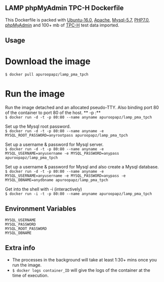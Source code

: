 ## LAMP phpMyAdmin TPC-H Dockerfile
This Dockerfile is packed with [Ubuntu-16.0](www.ubuntu.com), [Apache](www.apache.org), [Mysql-5.7](www.mysql.com), [PHP7.0](www.php.net), [phpMyAdmin](www.phpmyadmin.net) and 100+ mb of [TPC-H](http://www.tpc.org/tpch/) test data imported.

## Usage
# Download the image
`$ docker pull apuroopapz/lamp_pma_tpch`

# Run the image
Run the image detached and an allocated pseudo-TTY. Also binding port 80 of the container to port 80 of the host. ** -p <containerPort>:<hostPort>** <br>
`$ docker run -d -t -p 80:80 --name anyname apuroopapz/lamp_pma_tpch`

Set up the Mysql root password. <br>
`$ docker run -d -t -p 80:80 --name anyname -e MYSQL_ROOT_PASSWORD=anyrootpass apuroopapz/lamp_pma_tpch`

Set up a username & password for Mysql server. <br>
`$ docker run -d -t -p 80:80 --name anyname -e MYSQL_USERNAME=anyusername -e MYSQL_PASSWORD=anypass apuroopapz/lamp_pma_tpch`

Set up a username & password for Mysql and also create a Mysql database. <br>
`$ docker run -d -t -p 80:80 --name anyname -e MYSQL_USERNAME=anyusername -e MYSQL_PASSWORD=anypass -e MYSQL_DBNAME=anydbname apuroopapz/lamp_pma_tpch`

Get into the shell with -i (interactively) <br>
`$ docker run -i -t -p 80:80 --name anyname apuroopapz/lamp_pma_tpch`

## Environment Variables
`MYSQL_USERNAME` <br>
`MYSQL_PASSWORD` <br>
`MYSQL_ROOT_PASSWORD` <br>
`MYSQL_DBNAME` <br>

## Extra info
* The processes in the background will take at least 1:30+ mins once you run the image.
* `$ docker logs container_ID` will give the logs of the container at the time of execution.
